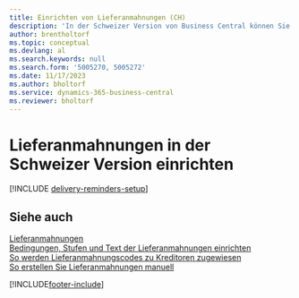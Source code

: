 ```yaml
---
title: Einrichten von Lieferanmahnungen (CH)
description: 'In der Schweizer Version von Business Central können Sie Lieferanmahnungen nutzen, um Verkäufer über verspätete Lieferungen zu mahnen.'
author: brentholtorf
ms.topic: conceptual
ms.devlang: al
ms.search.keywords: null
ms.search.form: '5005270, 5005272'
ms.date: 11/17/2023
ms.author: bholtorf
ms.service: dynamics-365-business-central
ms.reviewer: bholtorf
---
```

# Lieferanmahnungen in der Schweizer Version einrichten

[!INCLUDE [delivery-reminders-setup](../includes/ATCHDE/delivery-reminders-setup.md)]

## Siehe auch 

[Lieferanmahnungen](delivery-reminders.md)  
[Bedingungen, Stufen und Text der Lieferanmahnungen einrichten](how-to-set-up-delivery-reminder-terms-levels-and-text.md)  
[So werden Lieferanmahnungscodes zu Kreditoren zugewiesen](how-to-assign-delivery-reminder-codes-to-vendors.md)  
[So erstellen Sie Lieferanmahnungen manuell](how-to-create-delivery-reminders-manually.md)


[!INCLUDE[footer-include](../../includes/footer-banner.md)]